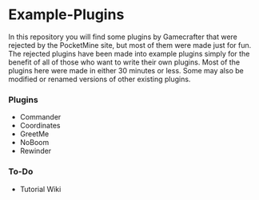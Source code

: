 # Example-Plugins
In this repository you will find some plugins by Gamecrafter that were rejected by the PocketMine site, but most of them were
made just for fun. The rejected plugins have been made into example plugins simply for the benefit of all of those who want to
write their own plugins. Most of the plugins here were made in either 30 minutes or less. Some may also be modified or renamed
versions of other existing plugins.

### Plugins
* Commander
* Coordinates
* GreetMe
* NoBoom
* Rewinder

### To-Do
* Tutorial Wiki
